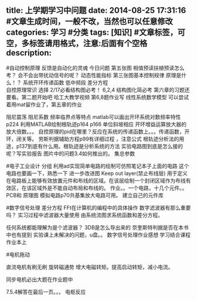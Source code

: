 title:  上学期学习中问题
date: 2014-08-25 17:31:16 #文章生成时间，一般不改，当然也可以任意修改
categories:   学习 #分类
tags: [知识] #文章标签，可空，多标签请用格式，注意:后面有个空格
description: 
---
#自动控制原理
反馈是自动化的灵魂
今日问题   第五张图   相值预读扶植预读怎么考？
会不会出带扰动信号的呢？
动态性能指标
第三张图基本控制规律 原理是什么！？
系统开环传递函数 低中频段
差分方程  
自控原理常识  选择
2/17必看结构图必考！
6,2,4
结构图化简必考
第六章的习题还要看。第二题开始吧
哈工大教学视频
第6,8题作业写 
线性系统数学模型
可以尝试着用mat留作业了，第五章的作业

阻尼震荡 阻尼系数  频率临界点等特点
matlab可以画出开环系统对数频率特性p224
利用MATLAB绘制根轨迹p164    p166
单位斜坡相应
开环增益运算放大器的放大倍数。。。
自控原理的pid在哪里？反应在系统的传递函数上。。。传递函数，开环，闭关等。
劳斯判据辅助方程p99有详细过程 ，注意公式 
根轨迹分析法的用途，p137到底有什么用。根轨迹是分析系统的方法
实验电路图到底是怎么接的呢？写实验报告 
图片中的问题3.4如何推出的。
集总参数

#电子工业设计
分组
利用ad实现简单电路的绘制可仿照笔记本子上面的电路 这个电路也要画一下，熟悉一下 
进一步改进图
Keep out layer(禁止布线层) 
    用于定义在电路板上能够有效放置元件和布线的区域。在该层绘制一个封闭区域作为布线有效区，在该区域外是不能自动布局和布线的。
作业。。一个电路，十几个元件。。PCB和 原理图
模拟电路p70共基集放大电路可用。
建立自己的元件库

 

#数字信号处理
差分方程
FFt在计算机的编程中的具体操作
数字滤波器有那么重要吗？
实习过程中滤波器大量使用
由系统流图求系统函数和差分方程。



任何系统都能理解为是个滤波器？
3DB是怎么导出来的 
奈奎斯特判据是否在本书中也有提到
实验课上未解决的问题，u盘。。
数字信号处理作业感想   学习结合课程作业本上

#电机拖动

直流电机有刷无刷 
旋转磁通势
增大电磁转矩。提高启动转矩，减小电流。


同步电机必出大题在作业题中

7.5.4解答在最后一页。。。
电枢反应
